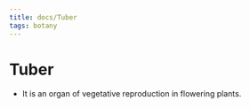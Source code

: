 ```yaml
---
title: docs/Tuber
tags: botany
---
```


# Tuber
- It is an organ of vegetative reproduction in flowering plants.